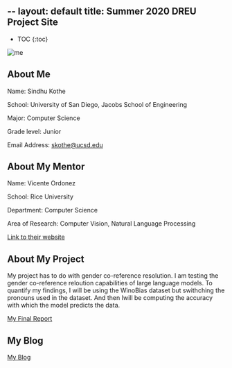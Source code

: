 
--
layout: default
title: Summer 2020 DREU Project Site
---

* TOC
{:toc}

![me](https://sindhu-kothe.github.io/dreuprojecttemplate/images/me.jpg)

## About Me

Name: Sindhu Kothe  


School: University of San Diego, Jacobs School of Engineering  


Major: Computer Science  


Grade level: Junior  


Email Address: skothe@ucsd.edu  

## About My Mentor

Name: Vicente Ordonez  


School: Rice University   


Department: Computer Science   


Area of Research: Computer Vision, Natural Language Processing  


[Link to their website](https://vislang.ai/)  

## About My Project

My project has to do with gender co-reference resolution. I am testing the gender co-reference reloution capabilities of large language models. To quantify my findings, I will be using the WinoBias dataset but swithching the pronouns used in the dataset. And then Iwill be computing the accuracy with which the model predicts the data.   



[My Final Report](files/ACL_SRW_short_Sindhu%20(1).pdf)

## My Blog

[My Blog](https://sindhu-kothe.github.io/dreuprojecttemplate/blog/)
